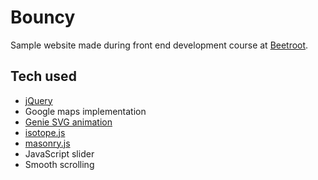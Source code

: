 # Bouncy

Sample website made during front end development course at [Beetroot](https://www.beetroot.se).

## Tech used

* [jQuery](https://www.google.com/?q=jquery)
* Google maps implementation
* [Genie SVG animation](https://www.google.com/?q=genie+svg+animation)
* [isotope.js](https://www.google.com/?q=isotope+js)
* [masonry.js](https://www.google.com/?q=masonry+js)
* JavaScript slider
* Smooth scrolling
